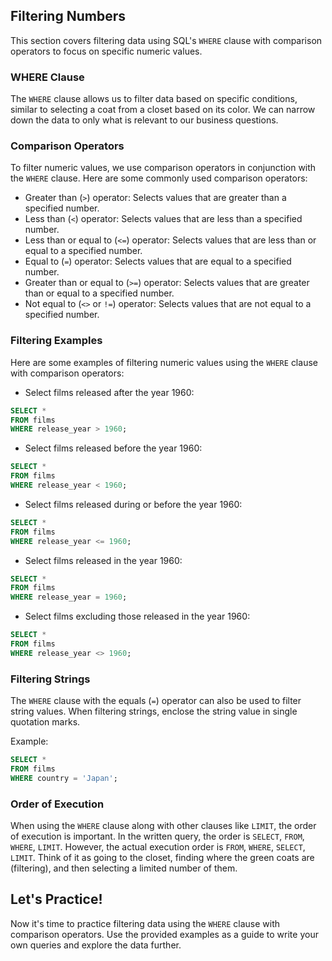 ## Filtering Numbers

This section covers filtering data using SQL's `WHERE` clause with comparison operators to focus on specific numeric values.

### WHERE Clause

The `WHERE` clause allows us to filter data based on specific conditions, similar to selecting a coat from a closet based on its color. We can narrow down the data to only what is relevant to our business questions.

### Comparison Operators

To filter numeric values, we use comparison operators in conjunction with the `WHERE` clause. Here are some commonly used comparison operators:

- Greater than (`>`) operator: Selects values that are greater than a specified number.
- Less than (`<`) operator: Selects values that are less than a specified number.
- Less than or equal to (`<=`) operator: Selects values that are less than or equal to a specified number.
- Equal to (`=`) operator: Selects values that are equal to a specified number.
- Greater than or equal to (`>=`) operator: Selects values that are greater than or equal to a specified number.
- Not equal to (`<>` or `!=`) operator: Selects values that are not equal to a specified number.

### Filtering Examples

Here are some examples of filtering numeric values using the `WHERE` clause with comparison operators:

- Select films released after the year 1960:
```sql
SELECT *
FROM films
WHERE release_year > 1960;
```

- Select films released before the year 1960:
```sql
SELECT *
FROM films
WHERE release_year < 1960;
```

- Select films released during or before the year 1960:
```sql
SELECT *
FROM films
WHERE release_year <= 1960;
```

- Select films released in the year 1960:
```sql
SELECT *
FROM films
WHERE release_year = 1960;
```

- Select films excluding those released in the year 1960:
```sql
SELECT *
FROM films
WHERE release_year <> 1960;
```

### Filtering Strings

The `WHERE` clause with the equals (`=`) operator can also be used to filter string values. When filtering strings, enclose the string value in single quotation marks.

Example:
```sql
SELECT *
FROM films
WHERE country = 'Japan';
```

### Order of Execution

When using the `WHERE` clause along with other clauses like `LIMIT`, the order of execution is important. In the written query, the order is `SELECT`, `FROM`, `WHERE`, `LIMIT`. However, the actual execution order is `FROM`, `WHERE`, `SELECT`, `LIMIT`. Think of it as going to the closet, finding where the green coats are (filtering), and then selecting a limited number of them.

## Let's Practice!

Now it's time to practice filtering data using the `WHERE` clause with comparison operators. Use the provided examples as a guide to write your own queries and explore the data further.
